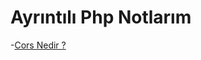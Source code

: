 # Ayrıntılı Php Notlarım

-[Cors Nedir ?](https://github.com/kaankaltakkiran/Linux_notlarim/blob/main/php_notlar%C4%B1m/notlar%C4%B1m/cors_nedir.md)
